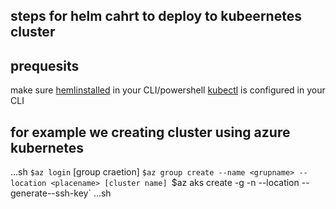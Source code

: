 ## steps for  helm cahrt to deploy to kubeernetes cluster

   ## prequesits
   make sure [hemlinstalled](https://helm.sh/docs/intro/install/) in your CLI/powershell
   [kubectl](https://kubernetes.io/docs/tasks/tools/install-kubectl-windows/) is configured in your CLI
   
## for example we creating cluster using azure kubernetes
   ...sh 
     `$az login`
     [group craetion]
     `$az group create --name <grupname> --location <placename>
     [cluster name]
     `$az aks create -g <resourcegroname> -n <clustername>  --location <place> --generate--ssh-key`
   ...sh  
